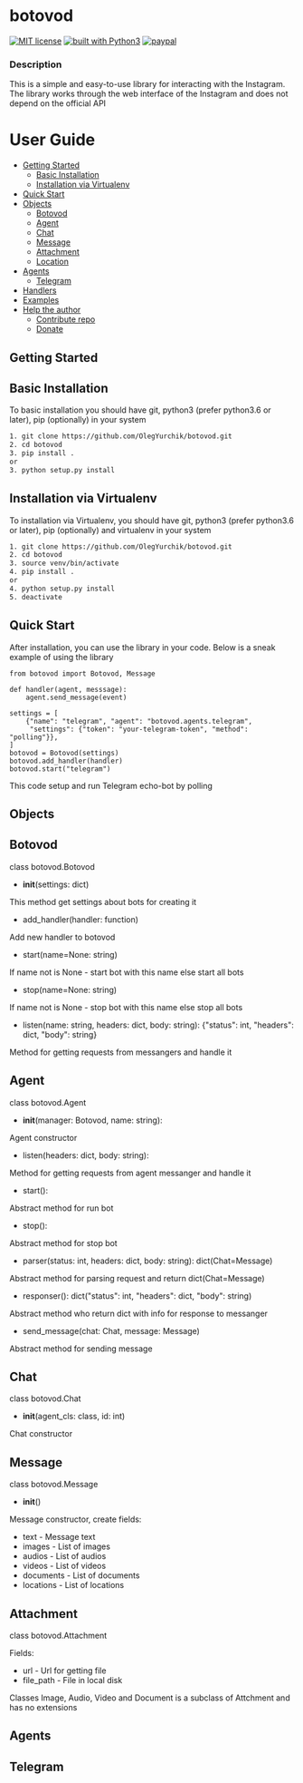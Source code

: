 # botovod
[![MIT license](https://img.shields.io/badge/license-MIT-blue.svg)](
https://github.com/OlegYurchik/botovod/blob/master/LICENSE)
[![built with Python3](https://img.shields.io/badge/built%20with-Python3-red.svg)](
https://www.python.org/)
[![paypal](https://img.shields.io/badge/-PayPal-blue.svg)](
https://www.paypal.com/cgi-bin/webscr?cmd=_s-xclick&hosted_button_id=QEZ85BDKJCM4E)

### Description
This is a simple and easy-to-use library for interacting with the Instagram. The library works
through the web interface of the Instagram and does not depend on the official API

User Guide
=================

* [Getting Started](#getting-started)
  * [Basic Installation](#basic-installation)
  * [Installation via Virtualenv](#installation-via-virtualenv)
* [Quick Start](#quick-start)
* [Objects](#objects)
  * [Botovod](#botovod)
  * [Agent](#agent)
  * [Chat](#chat)
  * [Message](#message)
  * [Attachment](#attachment)
  * [Location](#location)
* [Agents](#agents)
  * [Telegram](#telegram)
* [Handlers](#handlers)
* [Examples](#examples)
* [Help the author](#help-the-author)
  * [Contribute repo](#contribute-repo)
  * [Donate](#donate)

## Getting Started

## Basic Installation

To basic installation you should have git, python3 (prefer python3.6 or later), pip (optionally) in
your system

```bash
1. git clone https://github.com/OlegYurchik/botovod.git
2. cd botovod
3. pip install .
or
3. python setup.py install
```  

## Installation via Virtualenv

To installation via Virtualenv, you should have git, python3 (prefer python3.6 or later), pip
(optionally) and virtualenv in your system

```bash
1. git clone https://github.com/OlegYurchik/botovod.git
2. cd botovod
3. source venv/bin/activate
4. pip install .
or
4. python setup.py install
5. deactivate
```

## Quick Start

After installation, you can use the library in your code. Below is a sneak example of using the
library

```python3
from botovod import Botovod, Message

def handler(agent, messsage):
    agent.send_message(event)

settings = [
    {"name": "telegram", "agent": "botovod.agents.telegram", 
     "settings": {"token": "your-telegram-token", "method": "polling"}},
]
botovod = Botovod(settings)
botovod.add_handler(handler)
botovod.start("telegram")
```

This code setup and run Telegram echo-bot by polling

## Objects

## Botovod

class botovod.Botovod

* __init__(settings: dict)

This method get settings about bots for creating it

* add_handler(handler: function)

Add new handler to botovod

* start(name=None: string)

If name not is None - start bot with this name else start all bots

* stop(name=None: string)

If name not is None - stop bot with this name else stop all bots
        
* listen(name: string, headers: dict, body: string): {"status": int, "headers": dict, "body": string}

Method for getting requests from messangers and handle it

## Agent

class botovod.Agent

* __init__(manager: Botovod, name: string):

Agent constructor

* listen(headers: dict, body: string):

Method for getting requests from agent messanger and handle it 

* start():

Abstract method for run bot
    
* stop():

Abstract method for stop bot
    
* parser(status: int, headers: dict, body: string): dict(Chat=Message)

Abstract method for parsing request and return dict(Chat=Message)
    
* responser(): dict("status": int, "headers": dict, "body": string)

Abstract method who return dict with info for response to messanger

* send_message(chat: Chat, message: Message)

Abstract method for sending message

## Chat

class botovod.Chat

* __init__(agent_cls: class, id: int)

Chat constructor

## Message

class botovod.Message

* __init__()

Message constructor, create fields:
- text - Message text
- images - List of images
- audios - List of audios
- videos - List of videos
- documents - List of documents
- locations - List of locations

## Attachment

class botovod.Attachment

Fields:
- url - Url for getting file
- file_path - File in local disk

Classes Image, Audio, Video and Document is a subclass of Attchment and has no extensions

## Agents

## Telegram


